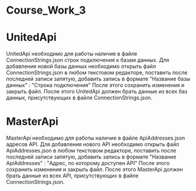 # Course_Work_3

# UnitedApi
UnitedApi необходимо для работы наличие в файле ConnectionStrings.json строк подключения к базам данных.
Для добавления новой базы данных необходимо открыть файл ConnectionStrings.json в любом текстовом редакторе, поставить после последней записи запятую, добавить запись в формате 
"Название базы данных" : "Строка подключения"
После этого сохранить изменения и закрыть файл. 
После этого UnitedApi должен брать данные из всех баз данных, присутствующих в файле ConnectionStrings.json.

# MasterApi
MasterApi необходимо для работы наличие в файле ApiAddresses.json адресов API.
Для добавления нового API необходимо открыть файл ApiAddresses.json в любом текстовом редакторе, поставить после последней записи запятую, добавить запись в формате 
"Название ApiAddresses" : "Адрес, по которому доступен API"
После этого сохранить изменения и закрыть файл. 
После этого MasterApi должен брать данные из всех API, присутствующих в файле ConnectionStrings.json.

